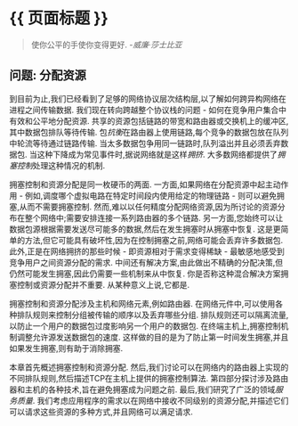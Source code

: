 
# {{ 页面标题 }}

> 使你公平的手使你变得更好. *-威廉·莎士比亚*

## 问题: 分配资源

到目前为止,我们已经看到了足够的网络协议层次结构层,以了解如何跨异构网络在进程之间传输数据. 我们现在转向跨越整个协议栈的问题 - 如何在竞争用户集合中有效和公平地分配资源. 共享的资源包括链路的带宽和路由器或交换机上的缓冲区,其中数据包排队等待传输. 包*抗衡*在路由器上使用链路,每个竞争的数据包放在队列中轮流等待通过链路传输. 当太多数据包争用同一链路时,队列溢出并且必须丢弃数据包. 当这种下降成为常见事件时,据说网络就是这样*拥挤*. 大多数网络都提供了*拥塞控制*处理这种情况的机制. 

拥塞控制和资源分配是同一枚硬币的两面. 一方面,如果网络在分配资源中起主动作用 - 例如,调度哪个虚拟电路在特定时间段内使用给定的物理链路 - 则可以避免拥塞,从而不需要拥塞控制. 然而,难以以任何精度分配网络资源,因为所讨论的资源分布在整个网络中;需要安排连接一系列路由器的多个链路. 另一方面,您始终可以让数据包源根据需要发送尽可能多的数据,然后在发生拥塞时从拥塞中恢复. 这是更简单的方法,但它可能具有破坏性,因为在控制拥塞之前,网络可能会丢弃许多数据包. 此外,正是在网络拥挤的那些时候 - 即资源相对于需求变得稀缺 - 最敏感地感受到竞争用户之间资源分配的需求. 中间还有解决方案,由此做出不精确的分配决策,但仍然可能发生拥塞,因此仍需要一些机制来从中恢复. 你是否称这种混合解决方案拥塞控制或资源分配并不重要. 从某种意义上说,它都是. 

拥塞控制和资源分配涉及主机和网络元素,例如路由器. 在网络元件中,可以使用各种排队规则来控制分组被传输的顺序以及丢弃哪些分组. 排队规则还可以隔离流量,以防止一个用户的数据包过度影响另一个用户的数据包. 在终端主机上,拥塞控制机制调整允许源发送数据包的速度. 这样做的目的是为了防止第一时间发生拥塞,并且如果发生拥塞,则有助于消除拥塞. 

本章首先概述拥塞控制和资源分配. 然后,我们讨论可以在网络内的路由器上实现的不同排队规则,然后描述TCP在主机上提供的拥塞控制算法. 第四部分探讨涉及路由器和主机的各种技术,旨在避免拥塞成为问题之前. 最后,我们研究了广泛的领域*服务质量*. 我们考虑应用程序的需求以在网络中接收不同级别的资源分配,并描述它们可以请求这些资源的多种方式,并且网络可以满足请求. 
